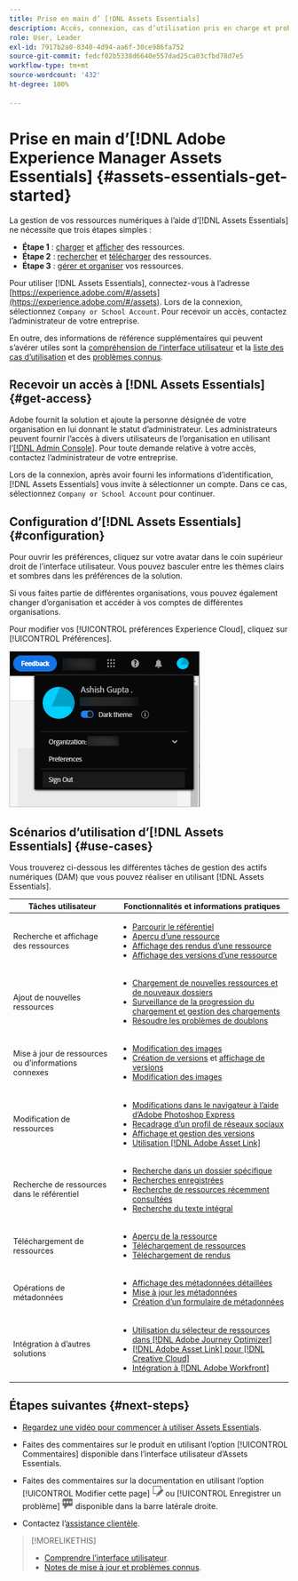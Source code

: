 ```yaml
---
title: Prise en main d’ [!DNL Assets Essentials]
description: Accès, connexion, cas d’utilisation pris en charge et problèmes connus dans [!DNL Assets Essentials].
role: User, Leader
exl-id: 7917b2a0-8340-4d94-aa6f-30ce986fa752
source-git-commit: fedcf02b5338d6640e557dad25ca03cfbd78d7e5
workflow-type: tm+mt
source-wordcount: '432'
ht-degree: 100%

---
```


# Prise en main d’[!DNL Adobe Experience Manager Assets Essentials] {#assets-essentials-get-started}

<!-- TBD: Make links for these steps. -->

La gestion de vos ressources numériques à l’aide d’[!DNL Assets Essentials] ne nécessite que trois étapes simples :

* **Étape 1** : [charger](/help/using/add-delete.md) et [afficher](/help/using/navigate-view.md) des ressources.
* **Étape 2** : [rechercher](/help/using/search.md) et [télécharger](/help/using/manage-organize.md#download) des ressources.
* **Étape 3** : [gérer et organiser](/help/using/manage-organize.md) vos ressources.

Pour utiliser [!DNL Assets Essentials], connectez-vous à l’adresse [https://experience.adobe.com/#/assets](https://experience.adobe.com/#/assets). Lors de la connexion, sélectionnez `Company or School Account`. Pour recevoir un accès, contactez l’administrateur de votre entreprise.

En outre, des informations de référence supplémentaires qui peuvent s’avérer utiles sont la [compréhension de l’interface utilisateur](/help/using/navigate-view.md) et la [liste des cas d’utilisation](#use-cases) <!-- TBD: [supported file types](/help/using/supported-file-formats.md), --> et des [problèmes connus](/help/using/release-notes.md#known-issues).

## Recevoir un accès à [!DNL Assets Essentials] {#get-access}

Adobe fournit la solution et ajoute la personne désignée de votre organisation en lui donnant le statut d’administrateur. Les administrateurs peuvent fournir l’accès à divers utilisateurs de l’organisation en utilisant l’[[!DNL Admin Console]](https://helpx.adobe.com/fr/enterprise/using/admin-console.html). Pour toute demande relative à votre accès, contactez l’administrateur de votre entreprise.

Lors de la connexion, après avoir fourni les informations d’identification, [!DNL Assets Essentials] vous invite à sélectionner un compte. Dans ce cas, sélectionnez `Company or School Account` pour continuer.

## Configuration d’[!DNL Assets Essentials] {#configuration}

Pour ouvrir les préférences, cliquez sur votre avatar dans le coin supérieur droit de l’interface utilisateur. Vous pouvez basculer entre les thèmes clairs et sombres dans les préférences de la solution.

Si vous faites partie de différentes organisations, vous pouvez également changer d’organisation et accéder à vos comptes de différentes organisations.

Pour modifier vos [!UICONTROL préférences Experience Cloud], cliquez sur [!UICONTROL Préférences].

![Préférence pour changer de thème (sombre ou clair)](assets/theme-change.png)

## Scénarios d’utilisation d’[!DNL Assets Essentials]  {#use-cases}

Vous trouverez ci-dessous les différentes tâches de gestion des actifs numériques (DAM) que vous pouvez réaliser en utilisant [!DNL Assets Essentials].

| Tâches utilisateur | Fonctionnalités et informations pratiques |
|-----|------|
| Recherche et affichage des ressources | <ul> <li>[Parcourir le référentiel](/help/using/navigate-view.md#view-assets-and-details) </li> <li> [Aperçu d’une ressource](/help/using/navigate-view.md#preview-assets) <li> [Affichage des rendus d’une ressource](/help/using/add-delete.md#renditions) </li> <li>[Affichage des versions d’une ressource](/help/using/manage-organize.md#view-versions)</li></ul> |
| Ajout de nouvelles ressources | <ul> <li>[Chargement de nouvelles ressources et de nouveaux dossiers](/help/using/add-delete.md#add-assets)</li> <li>[Surveillance de la progression du chargement et gestion des chargements](/help/using/add-delete.md#upload-progress)</li> <li>[Résoudre les problèmes de doublons](/help/using/add-delete.md#resolve-upload-fails)</li> </ul> |
| Mise à jour de ressources ou d’informations connexes | <ul> <li>[Modification des images](/help/using/edit-images.md)</li> <li>[Création de versions](/help/using/manage-organize.md#create-versions) et [affichage de versions](/help/using/manage-organize.md#view-versions)</li> <li>[Modification des images](/help/using/edit-images.md)</li> </ul> |
| Modification de ressources | <ul> <li>[Modifications dans le navigateur à l’aide d’Adobe Photoshop Express](/help/using/edit-images.md)</li> <li>[Recadrage d’un profil de réseaux sociaux](/help/using/edit-images.md#crop-straighten-images)</li> <li>[Affichage et gestion des versions](/help/using/manage-organize.md#view-versions)</li> <li>[Utilisation [!DNL Adobe Asset Link]](/help/using/integration.md#integrations)</ul></ul> |
| Recherche de ressources dans le référentiel | <ul> <li>[Recherche dans un dossier spécifique](/help/using/search.md#refine-search-results)</li> <li>[Recherches enregistrées](/help/using/search.md#saved-search)</li> <li>[Recherche de ressources récemment consultées](/help/using/search.md)</li> <li>[Recherche du texte intégral](/help/using/search.md) |
| Téléchargement de ressources | <ul> <li> [Aperçu de la ressource](/help/using/navigate-view.md#preview-assets) </li> <li> [Téléchargement de ressources](/help/using/manage-organize.md#download) <li> [Téléchargement de rendus](/help/using/add-delete.md#renditions) </li></ul> |
| Opérations de métadonnées | <ul> <li>[Affichage des métadonnées détaillées](/help/using/metadata.md) </li> <li> [Mise à jour les métadonnées](/help/using/metadata.md#update-metadata)</li> <li> [Création d’un formulaire de métadonnées](/help/using/metadata.md#metadata-forms) </li> </ul> |
| Intégration à d’autres solutions | <ul> <li>[Utilisation du sélecteur de ressources dans  [!DNL Adobe Journey Optimizer]](/help/using/integration.md)</li> <li>[[!DNL Adobe Asset Link] pour [!DNL Creative Cloud]](/help/using/integration.md)</li> <li>[Intégration à [!DNL Adobe Workfront]](/help/using/integration.md)</li> </ul> |

## Étapes suivantes {#next-steps}

* [Regardez une vidéo pour commencer à utiliser Assets Essentials](https://experienceleague.adobe.com/docs/experience-manager-learn/assets-essentials/getting-started.html?lang=fr).

* Faites des commentaires sur le produit en utilisant l’option [!UICONTROL Commentaires] disponible dans l’interface utilisateur d’Assets Essentials.

* Faites des commentaires sur la documentation en utilisant l’option [!UICONTROL Modifier cette page] ![modifier la page](assets/do-not-localize/edit-page.png) ou [!UICONTROL Enregistrer un problème] ![créer un problème GitHub](assets/do-not-localize/github-issue.png) disponible dans la barre latérale droite.

* Contactez l’[assistance clientèle](https://experienceleague.adobe.com/?support-solution=General&amp;lang=fr#support).


<!--TBD: Merge the below rows in the table when the use cases are documented/available.

| How do I delete assets? | <ul> <li>[Delete assets](/help/using/manage-organize.md)</li> <li>Recover deleted assets</li> <li>Permanently delete assets</li> </ul> |
| How do I share assets or find shared assets? | <ul> <li>Shared by me</li> <li>Shared with me</li> <li>Share for comments and review</li> <li>Unshare assets</li> </ul> |
| How do I collaborate with others and get my assets reviewed | <ul> <li>Share for review</li> <li>Provide comments. Resolve and filter comments</li> <li>Annotations on images</li> <li>Assign tasks to specific users and prioritize</li> </ul> |

-->

<!-- 

## ![feedback icon](assets/do-not-localize/feedback-icon.png) Provide product feedback {#provide-feedback}

Adobe welcomes feedback about the solution. To provide feedback without even switching your working application, use the [!UICONTROL Feedback] option in the user interface. It also lets you attach files such as screenshots or video recording of an issue.

  ![feedback option in the interface](assets/feedback-panel.png)

To provide feedback for documentation, click [!UICONTROL Edit this page] ![edit the page](assets/do-not-localize/edit-page.png) or [!UICONTROL Log an issue] ![create a GitHub issue](assets/do-not-localize/github-issue.png) from the right sidebar. You can do one of the following: 

* Make the content updates and submit a GitHub pull request.
* Create an issue or ticket in GitHub. Retain the automatically populated article name when creating an issue.

-->

>[!MORELIKETHIS]
>
>* [Comprendre l’interface utilisateur](/help/using/navigate-view.md).
>* [Notes de mise à jour et problèmes connus](/help/using/release-notes.md).

<!-- TBD: 
>* [Supported file types](/help/using/supported-file-formats.md).
-->
